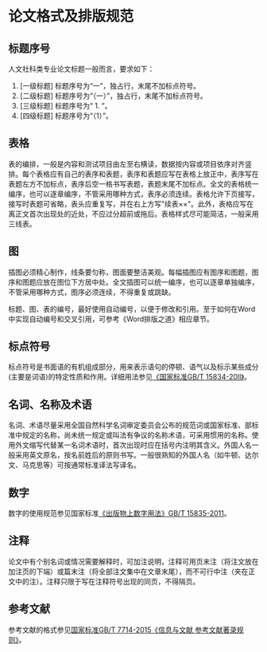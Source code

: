 # 论文格式及排版规范

## 标题序号

人文社科类专业论文标题一般而言，要求如下：

1. [一级标题] 标题序号为“一”，独占行，末尾不加标点符号。
1. [二级标题] 标题序号为“（一）”，独占行，末尾不加标点符号。
1. [三级标题] 标题序号为“ 1. ”。
1. [四级标题] 标题序号为“（1）”。

## 表格

表的编排，一般是内容和测试项目由左至右横读，数据按内容或项目依序对齐竖排。每个表格应有自己的表序和表题，表序和表题应写在表格上放正中，表序写在表题左方不加标点，表序后空一格书写表题，表题末尾不加标点。全文的表格统一编序，也可以逐章编序，不管采用哪种方式，表序必须连续。表格允许下页接写，接写时表题可省略，表头应重复写，并在右上方写"续表××"。此外，表格应写在离正文首次出现处的近处，不应过分超前或拖后。表格样式尽可能简洁，一般采用三线表。

## 图

插图必须精心制作，线条要匀称，图面要整洁美观。每幅插图应有图序和图题，图序和图题应放在图位下方居中处。全文插图可以统一编序，也可以逐章单独编序，不管采用哪种方式，图序必须连续，不得重复或跳缺。

标题、图、表的编号，最好使用自动编号，以便于修改和引用。至于如何在Word中实现自动编号和交叉引用，可参考《Word排版之道》相应章节。

## 标点符号

标点符号是书面语的有机组成部分，用来表示语句的停顿、语气以及标示某些成分(主要是词语)的特定性质和作用。详细用法参见[《国家标准GB/T 15834-20ll》](https://github.com/Haixing-Hu/typesetting-standard/raw/master/%E6%95%B0%E5%AD%97%E6%96%87%E5%AD%97/%E3%80%90GB:T%2015834-2011%E3%80%91%E6%A0%87%E7%82%B9%E7%AC%A6%E5%8F%B7%E7%94%A8%E6%B3%95.pdf)。

## 名词、名称及术语

名词、术语尽量采用全国自然科学名词审定委员会公布的规范词或国家标准、部标准中规定的名称，尚未统一规定或叫法有争议的名称术语，可采用惯用的名称。使用外文缩写代替某一名词术语时，首次出现时应在括号内注明其含义。外国人名一般采用英文原名，按名前姓后的原则书写。一般很熟知的外国人名（如牛顿、达尔文、马克思等）可按通常标准译法写译名。

## 数字

数字的使用规范参见国家标准[《出版物上数字用法》GB/T 15835-2011](https://github.com/Haixing-Hu/typesetting-standard/raw/master/%E6%95%B0%E5%AD%97%E6%96%87%E5%AD%97/%E3%80%90GB:T%2015835-2011%E3%80%91%E5%87%BA%E7%89%88%E7%89%A9%E4%B8%8A%E6%95%B0%E5%AD%97%E7%94%A8%E6%B3%95.pdf)。

## 注释

论文中有个别名词或情况需要解释时，可加注说明，注释可用页末注（将注文放在加注页的下端）或篇末注（将全部注文集中在文章末尾），而不可行中注（夹在正文中的注）。注释只限于写在注释符号出现的同页，不得隔页。

## 参考文献

参考文献的格式参见[国家标准GB/T 7714-2015《信息与文献 参考文献著录规则》](http://ihe.xmu.edu.cn/UploadFiles/2015-06/2/2015060515425458392.pdf)。
